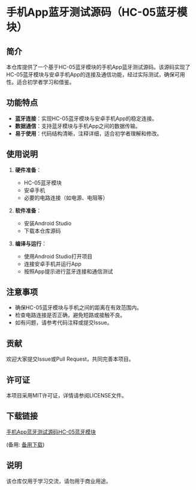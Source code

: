 # 手机App蓝牙测试源码（HC-05蓝牙模块）

## 简介
本仓库提供了一个基于HC-05蓝牙模块的手机App蓝牙测试源码。该源码实现了HC-05蓝牙模块与安卓手机App的连接及通信功能，经过实际测试，确保可用性。适合初学者学习和借鉴。

## 功能特点
- **蓝牙连接**：实现HC-05蓝牙模块与安卓手机App的稳定连接。
- **数据通信**：支持蓝牙模块与手机App之间的数据传输。
- **易于使用**：代码结构清晰，注释详细，适合初学者理解和修改。

## 使用说明
1. **硬件准备**：
   - HC-05蓝牙模块
   - 安卓手机
   - 必要的电路连接（如电源、电阻等）

2. **软件准备**：
   - 安装Android Studio
   - 下载本仓库源码

3. **编译与运行**：
   - 使用Android Studio打开项目
   - 连接安卓手机并运行App
   - 按照App提示进行蓝牙连接和通信测试

## 注意事项
- 确保HC-05蓝牙模块与手机之间的距离在有效范围内。
- 检查电路连接是否正确，避免短路或接触不良。
- 如有问题，请参考代码注释或提交Issue。

## 贡献
欢迎大家提交Issue或Pull Request，共同完善本项目。

## 许可证
本项目采用MIT许可证，详情请参阅LICENSE文件。

## 下载链接
[手机App蓝牙测试源码HC-05蓝牙模块](https://pan.quark.cn/s/085ec9c953be) 

(备用: [备用下载](https://pan.baidu.com/s/1I1ve7NXvIFr_ILRoTGoVaw?pwd=1234))

## 说明

该仓库仅用于学习交流，请勿用于商业用途。
